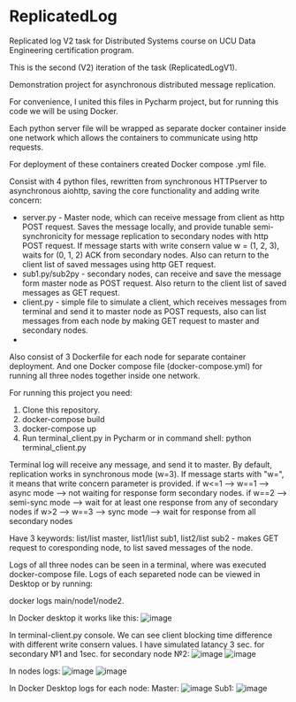 # ReplicatedLog
Replicated log V2 task for Distributed Systems course on UCU Data Engineering certification program. 

This is the second (V2) iteration of the task (ReplicatedLogV1).

Demonstration project for asynchronous distributed message replication. 

For convenience, I united this files in Pycharm project, but for running this code we will be using Docker.

Each python server file will be wrapped as separate docker container inside one network which allows the containers to communicate using http requests. 

For deployment of these containers created Docker compose .yml file.

Consist with 4 python files, rewritten from synchronous HTTPserver to asynchronous aiohttp, saving the core functionality and adding write concern:
 - server.py - Master node, which can receive message from client as http POST request. Saves the message locally, and provide tunable semi-synchronicity for message replication to secondary nodes with http POST request. If message starts with write consern value w = (1, 2, 3), waits for (0, 1, 2) ACK from secondary nodes. Also can return to the client list of saved messages using http GET request.
 - sub1.py/sub2py - secondary nodes, can receive and save the message form master node as POST request. Also return to the client list of saved messages as GET request.
 - client.py - simple file to simulate a client, which receives messages from terminal and send it to master node as POST requests, also can list messages from each node by making GET request to master and secondary nodes.
 - 
Also consist of 3 Dockerfile for each node for separate container deployment. And one Docker compose file (docker-compose.yml) for running all three nodes together inside one network.

For running this project you need:
   1. Clone this repository.
   2. docker-compose build
   3. docker-compose up
   4. Run terminal_client.py in Pycharm or in command shell: python terminal_client.py
   
   Terminal log will receive any message, and send it to master.
   By default, replication works in synchronous mode (w=3).
   If message starts with "w=", it means that write concern parameter is provided. 
   if w<=1 --> w==1 --> async mode --> not waiting for response form secondary nodes.
   if w==2 --> semi-sync mode --> wait for at least one response from any of secondary nodes
   if w>2 --> w==3 --> sync mode --> wait for response from all secondary nodes

   Have 3 keywords: list/list master, list1/list sub1, list2/list sub2 - makes GET request to coresponding node, to list saved messages of the node.
   
   Logs of all three nodes can be seen in a terminal, where was executed docker-compose file. Logs of each separeted node can be viewed in Desktop or by running:
   
   docker logs main/node1/node2.

   In Docker desktop it works like this:
 ![image](https://github.com/OlexiiHryhorashyk/ReplicatedLogV2/assets/58079096/3c66f876-31ad-41be-b423-e55836d907ee)

   In terminal-client.py console. We can see client blocking time difference with different write consern values. I have simulated latancy 3 sec. for secondary №1 and 1sec. for secondary node №2:
![image](https://github.com/OlexiiHryhorashyk/ReplicatedLogV2/assets/58079096/452353b4-fdfa-46c0-ac04-70b374371f9a)
![image](https://github.com/OlexiiHryhorashyk/ReplicatedLogV2/assets/58079096/d3c52933-a1b9-40fc-b1c3-3b7575aa007b)

   In nodes logs:
![image](https://github.com/OlexiiHryhorashyk/ReplicatedLogV2/assets/58079096/3f690da8-4a32-4120-aedc-8bec77a79456)
![image](https://github.com/OlexiiHryhorashyk/ReplicatedLogV2/assets/58079096/1d462f73-0fa7-45f3-813d-784de5bbadaa)

   In Docker Desktop logs for each node:
   Master:
![image](https://github.com/OlexiiHryhorashyk/ReplicatedLogV2/assets/58079096/648f6fa7-b11f-4100-9e4c-f1fc47a5d80e)
  Sub1:
 ![image](https://github.com/OlexiiHryhorashyk/ReplicatedLogV2/assets/58079096/cd3e8549-51ae-4c46-a51b-b9206ec53e3d)





 
